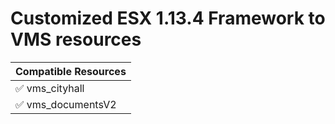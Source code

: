 # Customized ESX 1.13.4 Framework to VMS resources
| Compatible Resources  |
| ------------- |
| ✅ vms_cityhall| 
| ✅ vms_documentsV2| 

